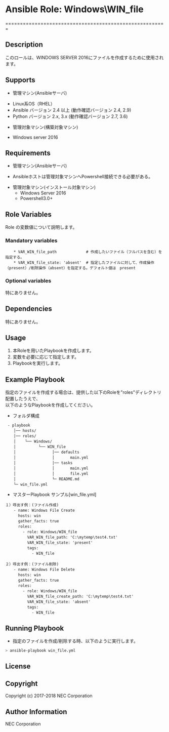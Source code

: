 # Ansible Role: Windows\WIN\_file
=======================================================

## Description
このロールは、WINDOWS SERVER 2016にファイルを作成するために使用されます。

## Supports
- 管理マシン(Ansibleサーバ)
 * Linux系OS（RHEL）
 * Ansible バージョン 2.4 以上 (動作確認バージョン 2.4, 2.9)
 * Python バージョン 2.x, 3.x  (動作確認バージョン 2.7, 3.6)
- 管理対象マシン(構築対象マシン)
 * Windows server 2016

## Requirements
- 管理マシン(Ansibleサーバ)
 * Ansibleホストは管理対象マシンへPowershell接続できる必要がある。
- 管理対象マシン(インストール対象マシン)
  * Windows Server 2016
  * Powershell3.0+

## Role Variables
Role の変数値について説明します。

### Mandatory variables
~~~
　  * VAR_WIN_file_path             # 作成したいファイル（フルパスを含む）を指定する。
　  * VAR_WIN_file_state: 'absent'  # 指定したファイルに対して、作成操作（present）/削除操作（absent）を指定する。デフォルト値は　present  
~~~

### Optional variables
特にありません。

## Dependencies
特にありません。

## Usage

1. 本Roleを用いたPlaybookを作成します。
2. 変数を必要に応じて指定します。
3. Playbookを実行します。

## Example Playbook

指定のファイルを作成する場合は、提供した以下のRoleを"roles"ディレクトリ配置したうえで、  
以下のようなPlaybookを作成してください。  

- フォルダ構成
~~~
 - playbook
　  │── hosts/
　  │── roles/
　  │    └── Windows/
　  │          └── WIN_file
　  │                │── defaults
　  │                │       main.yml
　  │                │── tasks
　  │                │       main.yml
　  │                │       file.yml
　  │                └─ README.md
　  └─ win_file.yml
~~~

- マスターPlaybook サンプル[win\_file.yml]
~~~
１）呼出す例：(ファイル作成)
　  - name: Windows File Create
　    hosts: win
　    gather_facts: true
　    roles:
　      - role: Windows/WIN_file
　        VAR_WIN_file_path: 'C:\mytemp\test4.txt'
　        VAR_WIN_file_state: 'present'
　        tags:
　          - WIN_file
　
２）呼出す例：(ファイル削除)
　  - name: Windows File Delete
　    hosts: win
　    gather_facts: true
　    roles:
　      - role: Windows/WIN_file
　        VAR_WIN_file_create_path: 'C:\mytemp\test4.txt'
　        VAR_WIN_file_state: 'absent'
　        tags:
　          - WIN_file
~~~

## Running Playbook

- 指定のファイルを作成/削除する時、以下のように実行します。

~~~sh
> ansible-playbook win_file.yml
~~~

## License

## Copyright

Copyright (c) 2017-2018 NEC Corporation

## Author Information

NEC Corporation
